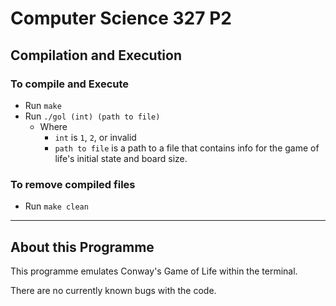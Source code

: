# Computer Science 327 P2
## Compilation and Execution
### To compile and Execute
- Run `make`
- Run `./gol (int) (path to file)`
  - Where   
    - `int` is `1`, `2`, or invalid
    - `path to file` is a path to a file that contains info for the game of life's initial state and board size.
### To remove compiled files
- Run `make clean`
---
## About this Programme
This programme emulates Conway's Game of Life within the terminal.

There are no currently known bugs with the code.
